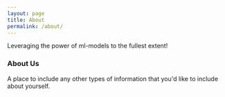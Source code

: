 ```yaml
---
layout: page
title: About
permalink: /about/
---
```


Leveraging the power of ml-models to the fullest extent!

### About Us

A place to include any other types of information that you'd like to include about yourself.

